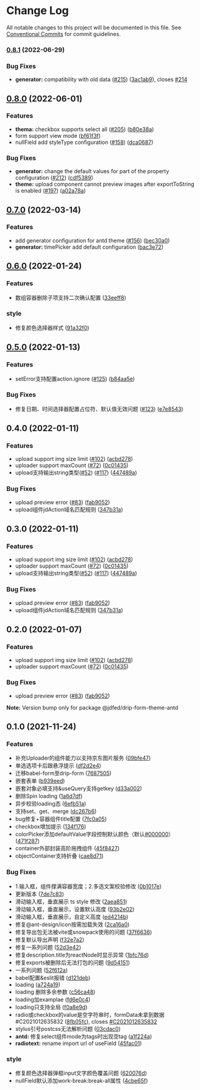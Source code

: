 # Change Log

All notable changes to this project will be documented in this file.
See [Conventional Commits](https://conventionalcommits.org) for commit guidelines.

### [0.8.1](https://github.com/jdfed/drip-form/compare/v0.8.0...v0.8.1) (2022-06-29)


### Bug Fixes

* **generator:** compatibility with old data ([#215](https://github.com/jdfed/drip-form/issues/215)) ([3ac1ab9](https://github.com/jdfed/drip-form/commit/3ac1ab9a5c794d216e9e6117fcc96fffb69b5a40)), closes [#214](https://github.com/jdfed/drip-form/issues/214)



## [0.8.0](https://github.com/jdfed/drip-form/compare/v0.7.0...v0.8.0) (2022-06-01)


### Features

* **thema:** checkbox supports select all ([#205](https://github.com/jdfed/drip-form/issues/205)) ([b80e38a](https://github.com/jdfed/drip-form/commit/b80e38a37588f283282c8d124c21a99fb065d910))
* form support view mode ([bf61f3f](https://github.com/jdfed/drip-form/commit/bf61f3f958343d47d8a20af30a4f7e2e4d2f9026))
* nullField add styleType configuration ([#158](https://github.com/jdfed/drip-form/issues/158)) ([dca0687](https://github.com/jdfed/drip-form/commit/dca0687a89200278cdd4018dbc49f683a4ec0906))


### Bug Fixes

* **generator:** change the default values for part of the property configuration ([#212](https://github.com/jdfed/drip-form/issues/212)) ([cdf5389](https://github.com/jdfed/drip-form/commit/cdf53899bcebcf14824dd44245bf919b91fd4bd2))
* **theme:** upload component cannot preview images after exportToString is enabled ([#197](https://github.com/jdfed/drip-form/issues/197)) ([a02a78a](https://github.com/jdfed/drip-form/commit/a02a78a65217966287a40518fd8af6806780aa4f))



## [0.7.0](https://github.com/jdfed/drip-form/compare/v0.6.0...v0.7.0) (2022-03-14)


### Features

* add generator configuration for antd theme ([#156](https://github.com/jdfed/drip-form/issues/156)) ([bec30a0](https://github.com/jdfed/drip-form/commit/bec30a05d16678514a5bee1fe1921dc46eb3454d))
* **generator:** timePicker add default configuration ([bac3e72](https://github.com/jdfed/drip-form/commit/bac3e7271e6094045b86800aa79693edc61291ad))



## [0.6.0](https://github.com/jdfed/drip-form/compare/v0.5.0...v0.6.0) (2022-01-24)


### Features

* 数组容器删除子项支持二次确认配置 ([33eeff8](https://github.com/jdfed/drip-form/commit/33eeff86cef300af209889e82cd10fa663c300d4))


### style

* 修复颜色选择器样式 ([91a32f0](https://github.com/jdfed/drip-form/commit/91a32f0dacc9a5017058aef5f01fa043d3cc5d4c))



## [0.5.0](https://github.com/jdfed/drip-form/compare/v0.4.0...v0.5.0) (2022-01-13)


### Features

* setError支持配置action.ignore ([#125](https://github.com/jdfed/drip-form/issues/125)) ([b84aa5e](https://github.com/jdfed/drip-form/commit/b84aa5eead2b3f384d70bb45ce2961fcb1afbd1d))


### Bug Fixes

* 修复日期、时间选择器配置占位符、默认值无效问题 ([#123](https://github.com/jdfed/drip-form/issues/123)) ([e7e8543](https://github.com/jdfed/drip-form/commit/e7e85436fe32fb9da5af8bd927e2f30e243f4508))



## 0.4.0 (2022-01-11)


### Features

* upload support img size limit ([#102](https://github.com/jdfed/drip-form/issues/102)) ([acbd278](https://github.com/jdfed/drip-form/commit/acbd27861a44004abf3afb7ae5ca5d210c70c28d))
* uploader support maxCount ([#72](https://github.com/jdfed/drip-form/issues/72))  ([0c01435](https://github.com/jdfed/drip-form/commit/0c0143593a3e4da4eb2ff1d438cbd88c5aa999ff))
* upload支持输出string类型([#52](https://github.com/jdfed/drip-form/issues/52)) ([#117](https://github.com/jdfed/drip-form/issues/117)) ([447489a](https://github.com/jdfed/drip-form/commit/447489a395c98ca63bcf76213c9778a73dffe010))


### Bug Fixes

* upload preview error ([#83](https://github.com/jdfed/drip-form/issues/83)) ([fab9052](https://github.com/jdfed/drip-form/commit/fab90527dbedca35cc2119bca93106f9fa58ee28))
* upload组件jdAction域名匹配规则 ([347b31a](https://github.com/jdfed/drip-form/commit/347b31a44227dd47195b89ef20d335cdcd0d023f))



## 0.3.0 (2022-01-11)


### Features

* upload support img size limit ([#102](https://github.com/jdfed/drip-form/issues/102)) ([acbd278](https://github.com/jdfed/drip-form/commit/acbd27861a44004abf3afb7ae5ca5d210c70c28d))
* uploader support maxCount ([#72](https://github.com/jdfed/drip-form/issues/72))  ([0c01435](https://github.com/jdfed/drip-form/commit/0c0143593a3e4da4eb2ff1d438cbd88c5aa999ff))
* upload支持输出string类型([#52](https://github.com/jdfed/drip-form/issues/52)) ([#117](https://github.com/jdfed/drip-form/issues/117)) ([447489a](https://github.com/jdfed/drip-form/commit/447489a395c98ca63bcf76213c9778a73dffe010))


### Bug Fixes

* upload preview error ([#83](https://github.com/jdfed/drip-form/issues/83)) ([fab9052](https://github.com/jdfed/drip-form/commit/fab90527dbedca35cc2119bca93106f9fa58ee28))
* upload组件jdAction域名匹配规则 ([347b31a](https://github.com/jdfed/drip-form/commit/347b31a44227dd47195b89ef20d335cdcd0d023f))



## 0.2.0 (2022-01-07)


### Features

* upload support img size limit ([#102](https://github.com/jdfed/drip-form/issues/102)) ([acbd278](https://github.com/jdfed/drip-form/commit/acbd27861a44004abf3afb7ae5ca5d210c70c28d))
* uploader support maxCount ([#72](https://github.com/jdfed/drip-form/issues/72))  ([0c01435](https://github.com/jdfed/drip-form/commit/0c0143593a3e4da4eb2ff1d438cbd88c5aa999ff))


### Bug Fixes

* upload preview error ([#83](https://github.com/jdfed/drip-form/issues/83)) ([fab9052](https://github.com/jdfed/drip-form/commit/fab90527dbedca35cc2119bca93106f9fa58ee28))





**Note:** Version bump only for package @jdfed/drip-form-theme-antd





## 0.1.0 (2021-11-24)


### Features

* 补充Uploader的组件能力以支持京东图片服务 ([09bfe47](https://github.com/jdfed/drip-form/commit/09bfe477700d7c9b727253b16056b8b1e4100232))
* 单选选项卡后跟悬浮提示 ([df2d2e4](https://github.com/jdfed/drip-form/commit/df2d2e48b6a74da1e2d8048add0d3598317636ad))
* 迁移babel-form至drip-form ([7687505](https://github.com/jdfed/drip-form/commit/768750518a8fdd9de93234fb8fbd5fc1cbd555b6))
* 嵌套表单 ([b939eed](https://github.com/jdfed/drip-form/commit/b939eed9bf23db5efa9a6c8177a24b397f4e8ba8))
* 嵌套对象必填支持&useQuery支持getkey ([d33a002](https://github.com/jdfed/drip-form/commit/d33a002567c7061ee28f5063738cba71c53872bf))
* 删除Spin loading ([1a6d7df](https://github.com/jdfed/drip-form/commit/1a6d7df9e638d49bb3b938c2bbc46fb274bb6ea3))
* 异步校验loading态 ([6efb51a](https://github.com/jdfed/drip-form/commit/6efb51ad5f75a4a14b41a7b460eb51438d6807f2))
* 支持set、get、merge ([dc267b6](https://github.com/jdfed/drip-form/commit/dc267b6a23d7d9a8b5bf3edff303adfed7a98056))
* bug修复+容器组件title配置 ([7fc0a05](https://github.com/jdfed/drip-form/commit/7fc0a054e1e3edc824d7153d6bb4b7a1540585f0))
* checkbox增加提示 ([134f176](https://github.com/jdfed/drip-form/commit/134f176e44c18aba2d881190d9837560acf64aeb))
* colorPicker添加defaultValue字段控制默认颜色（默认[#000000](https://github.com/jdfed/drip-form/issues/000000)） ([471f287](https://github.com/jdfed/drip-form/commit/471f28758b918ce2cc218f48851a8a7b1c3c7cd5))
* container外部封装高阶拖拽组件 ([45f8427](https://github.com/jdfed/drip-form/commit/45f842764601aaa44b267a39f3530827be11c0a3))
* objectContainer支持折叠 ([cae8d71](https://github.com/jdfed/drip-form/commit/cae8d715dfa6899b96484764310c0bce06880442))


### Bug Fixes

* 1.输入框，组件撑满容器宽度；2.多选文案校验修改 ([0b1017e](https://github.com/jdfed/drip-form/commit/0b1017e9e7d61a4e3a74e5f980b84932701706f3))
* 更新版本 ([7de7c83](https://github.com/jdfed/drip-form/commit/7de7c83b4d4225bb3d8010e81c4877625c719422))
* 滑动输入框，垂直展示 ts style 修改 ([2aea851](https://github.com/jdfed/drip-form/commit/2aea851eb54c25052b74ec341d695ea24e2402c6))
* 滑动输入框，垂直展示，设置默认高度 ([93b2e02](https://github.com/jdfed/drip-form/commit/93b2e02106a1ff9ec1aaf5f8696ca6d0cf1dde8a))
* 滑动输入框，垂直展示，自定义高度 ([ed4214b](https://github.com/jdfed/drip-form/commit/ed4214b512e9c726863fb1c3e3fc108463d1243d))
* 修复@ant-design/icon按需加载失效 ([2ca16a0](https://github.com/jdfed/drip-form/commit/2ca16a01e273a8a4e085703be6f807f949786b0f))
* 修复导出包无法被vite或snowpack使用的问题 ([37f6636](https://github.com/jdfed/drip-form/commit/37f6636124ecd3223eac7152fb19a4accf2c5ca8))
* 修复默认导出声明 ([f32e7a2](https://github.com/jdfed/drip-form/commit/f32e7a2eb3f597b19bb5b5c24716ecdb5e5ecb17))
* 修复一系列问题 ([52d3e42](https://github.com/jdfed/drip-form/commit/52d3e4258f962958189f1c8ced9b8c20dcf24653))
* 修复description.title为reactNode时显示异常 ([1bfc76d](https://github.com/jdfed/drip-form/commit/1bfc76d063241e8f140b6d4d1964d1ff494c1f47))
* 修复exports被删除后无法打包的问题 ([9d54151](https://github.com/jdfed/drip-form/commit/9d54151a8445fd0b7849b1ce2f806f4db8ef07a1))
* 一系列问题 ([52f612a](https://github.com/jdfed/drip-form/commit/52f612a37c20c55ae5957365aa249e9ffff96db3))
* babel配置&eslit报错 ([d121deb](https://github.com/jdfed/drip-form/commit/d121deb192f221c68dc7fb315943d98e7df9b992))
* loading ([a724a19](https://github.com/jdfed/drip-form/commit/a724a19b1f085d3cf5d14de2ed3d145ddada4f5c))
* loading 删除多余参数 ([c56ca48](https://github.com/jdfed/drip-form/commit/c56ca4889c5655b2952807ea69d61e600f5bfe8c))
* loading加examplae ([fd6e0c4](https://github.com/jdfed/drip-form/commit/fd6e0c429183651f83d66e67675e571dbf5929e7))
* loading只支持全局 ([f0a8e9d](https://github.com/jdfed/drip-form/commit/f0a8e9d4f4afabd26bc1c7eb8a60789c7f11f20c))
* radio或checkbox的value是空字符串时，formData未拿到数据 #C2021012635832 ([8fb05fc](https://github.com/jdfed/drip-form/commit/8fb05fc62c034fb854e7b7fd32667c9d7e78c664)), closes [#C2021012635832](https://github.com/jdfed/drip-form/issues/C2021012635832)
* stylus引号postcss无法解析问题 ([03cdac0](https://github.com/jdfed/drip-form/commit/03cdac0f8cc6486e69ad931202f3da2add27c2b9))
* **antd:** 修复select组件mode为tags时出现空tag ([a1f224a](https://github.com/jdfed/drip-form/commit/a1f224a307d63d3caf8fa317602347a8095d9c99))
* **radiotext:** rename import url of useField ([45fac01](https://github.com/jdfed/drip-form/commit/45fac01009c590b7b3acdf94210a4f48324f1f07))


### style

* 修复颜色选择器弹框input文字颜色覆盖问题 ([620076d](https://github.com/jdfed/drip-form/commit/620076d6c13dc682864893454030b88afdc59b98))
* nullField默认添加work-break:break-all属性 ([4cbe65f](https://github.com/jdfed/drip-form/commit/4cbe65ffa1cc7039132176ab2088c778af044195))
